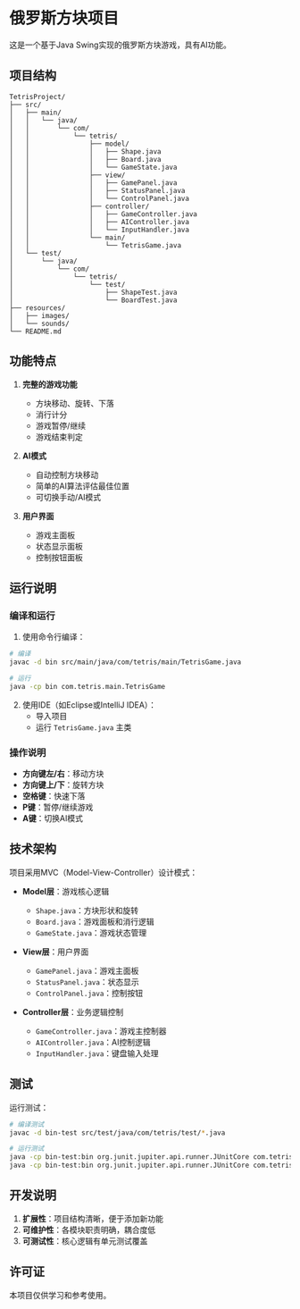 # 俄罗斯方块项目

这是一个基于Java Swing实现的俄罗斯方块游戏，具有AI功能。

## 项目结构

```
TetrisProject/
├── src/
│   ├── main/
│   │   └── java/
│   │       └── com/
│   │           └── tetris/
│   │               ├── model/
│   │               │   ├── Shape.java
│   │               │   ├── Board.java
│   │               │   └── GameState.java
│   │               ├── view/
│   │               │   ├── GamePanel.java
│   │               │   ├── StatusPanel.java
│   │               │   └── ControlPanel.java
│   │               ├── controller/
│   │               │   ├── GameController.java
│   │               │   ├── AIController.java
│   │               │   └── InputHandler.java
│   │               └── main/
│   │                   └── TetrisGame.java
│   └── test/
│       └── java/
│           └── com/
│               └── tetris/
│                   └── test/
│                       ├── ShapeTest.java
│                       └── BoardTest.java
├── resources/
│   ├── images/
│   └── sounds/
└── README.md
```

## 功能特点

1. **完整的游戏功能**
   - 方块移动、旋转、下落
   - 消行计分
   - 游戏暂停/继续
   - 游戏结束判定

2. **AI模式**
   - 自动控制方块移动
   - 简单的AI算法评估最佳位置
   - 可切换手动/AI模式

3. **用户界面**
   - 游戏主面板
   - 状态显示面板
   - 控制按钮面板

## 运行说明

### 编译和运行

1. 使用命令行编译：
```bash
# 编译
javac -d bin src/main/java/com/tetris/main/TetrisGame.java

# 运行
java -cp bin com.tetris.main.TetrisGame
```

2. 使用IDE（如Eclipse或IntelliJ IDEA）：
   - 导入项目
   - 运行 `TetrisGame.java` 主类

### 操作说明

- **方向键左/右**：移动方块
- **方向键上/下**：旋转方块
- **空格键**：快速下落
- **P键**：暂停/继续游戏
- **A键**：切换AI模式

## 技术架构

项目采用MVC（Model-View-Controller）设计模式：

- **Model层**：游戏核心逻辑
  - `Shape.java`：方块形状和旋转
  - `Board.java`：游戏面板和消行逻辑
  - `GameState.java`：游戏状态管理

- **View层**：用户界面
  - `GamePanel.java`：游戏主面板
  - `StatusPanel.java`：状态显示
  - `ControlPanel.java`：控制按钮

- **Controller层**：业务逻辑控制
  - `GameController.java`：游戏主控制器
  - `AIController.java`：AI控制逻辑
  - `InputHandler.java`：键盘输入处理

## 测试

运行测试：
```bash
# 编译测试
javac -d bin-test src/test/java/com/tetris/test/*.java

# 运行测试
java -cp bin-test:bin org.junit.jupiter.api.runner.JUnitCore com.tetris.test.ShapeTest
java -cp bin-test:bin org.junit.jupiter.api.runner.JUnitCore com.tetris.test.BoardTest
```

## 开发说明

1. **扩展性**：项目结构清晰，便于添加新功能
2. **可维护性**：各模块职责明确，耦合度低
3. **可测试性**：核心逻辑有单元测试覆盖

## 许可证

本项目仅供学习和参考使用。